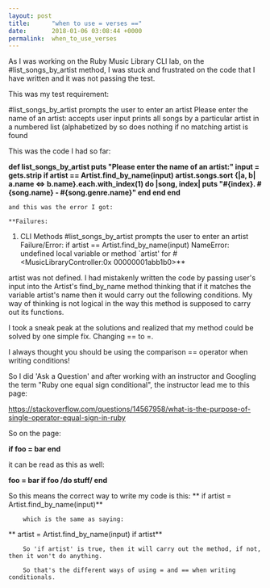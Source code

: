 ```yaml
---
layout: post
title:      "when to use = verses =="
date:       2018-01-06 03:08:44 +0000
permalink:  when_to_use_verses
---
```


As I was working on the Ruby Music Library CLI lab, on the #list_songs_by_artist method, I was stuck and frustrated on the code that I have written and it was not passing the test.

This was my test requirement:

#list_songs_by_artist
    prompts the user to enter an artist
Please enter the name of an artist:
    accepts user input
    prints all songs by a particular artist in a numbered list (alphabetized by so
    does nothing if no matching artist is found

This was the code I had so far:

  **def list_songs_by_artist
    puts "Please enter the name of an artist:"
    input = gets.strip
    if artist == Artist.find_by_name(input)
      artist.songs.sort {|a, b| a.name <=> b.name}.each.with_index(1) do |song, index|
        puts "#{index}. #{song.name} - #{song.genre.name}"
      end
    end
  end**
	
	and this was the error I got:
	
	**Failures:
  1) CLI Methods #list_songs_by_artist prompts the user to enter an artist
     Failure/Error: if artist == Artist.find_by_name(input)
     NameError:
       undefined local variable or method `artist' for #<MusicLibraryController:0x
00000001abb1b0>**


artist was not defined.  I had mistakenly written the code by passing user's input into the Artist's find_by_name method thinking that if it matches the variable artist's name then it would carry out the following conditions.  My way of thinking is not logical in the way this method is supposed to carry out its functions.  

I took a sneak peak at the solutions and realized that my method could be solved by one simple fix.  Changing == to =.

I always thought you should be using the comparison == operator when writing conditions!

So I did 'Ask a Question' and after working with an instructor and Googling the term "Ruby one equal sign conditional", the instructor lead me to this page:

https://stackoverflow.com/questions/14567958/what-is-the-purpose-of-single-operator-equal-sign-in-ruby

So on the page:


**if foo = bar
end**

it can be read as this as well:

**foo = bar
if foo
 /do stuff/
end**

So this means the correct way to write my code is this:
**
    if artist = Artist.find_by_name(input)**
		
		which is the same as saying:
		
**		artist = Artist.find_by_name(input)
		if artist**
		
		
		So 'if artist' is true, then it will carry out the method, if not, then it won't do anything.
		
		So that's the different ways of using = and == when writing conditionals.
		
		
     
	
	
	


